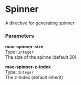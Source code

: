 
Spinner
===
A directive for generating spinner  
  
### Parameters
**mac-spinner-size**  
Type: `Integer`  
The size of the spinne (default 20)  
  
**mac-spinner-z-index**  
Type: `Integer`  
The z-index (default inherit)  
  

